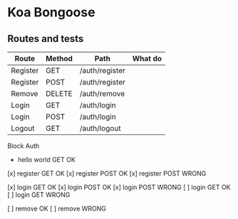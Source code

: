 # Koa Bongoose

## Routes and tests

| Route     | Method    | Path           | What do |
| -----     | -----     | -----          | ----- |
| Register  | GET       | /auth/register | |
| Register  | POST      | /auth/register | |
| Remove    | DELETE    | /auth/remove   | |
| Login     | GET       | /auth/login    | |
| Login     | POST      | /auth/login    | |
| Logout    | GET       | /auth/logout   | |

Block Auth
- hello world GET OK

[x] register GET OK
[x] register POST OK
[x] register POST WRONG

[x] login GET OK
[x] login POST OK
[x] login POST WRONG
[ ] login GET OK
[ ] login GET WRONG

[ ] remove OK
[ ] remove WRONG
